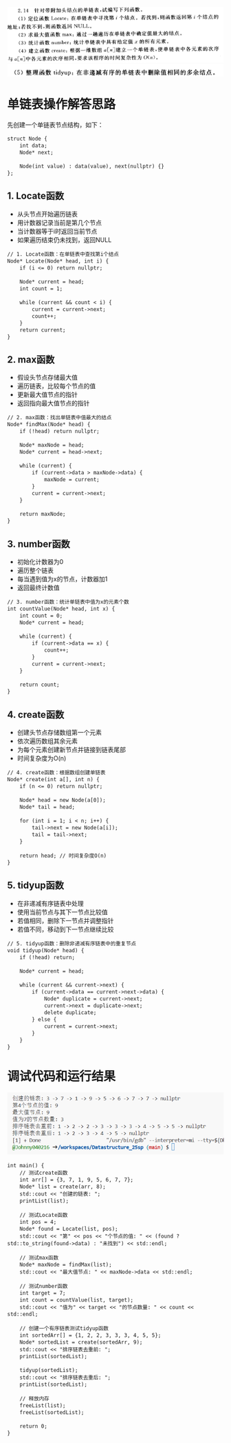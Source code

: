 ![alt text](image.png)
![alt text](image-1.png)
# 单链表操作解答思路
先创建一个单链表节点结构，如下：
```
struct Node {
    int data;
    Node* next;
    
    Node(int value) : data(value), next(nullptr) {}
};
```
## 1. Locate函数
- 从头节点开始遍历链表
- 用计数器记录当前是第几个节点
- 当计数器等于i时返回当前节点
- 如果遍历结束仍未找到，返回NULL
```
// 1. Locate函数：在单链表中查找第i个结点
Node* Locate(Node* head, int i) {
    if (i <= 0) return nullptr;
    
    Node* current = head;
    int count = 1;
    
    while (current && count < i) {
        current = current->next;
        count++;
    }
    return current; 
}
```

## 2. max函数
- 假设头节点存储最大值
- 遍历链表，比较每个节点的值
- 更新最大值节点的指针
- 返回指向最大值节点的指针

```
// 2. max函数：找出单链表中值最大的结点
Node* findMax(Node* head) {
    if (!head) return nullptr;
    
    Node* maxNode = head;
    Node* current = head->next;
    
    while (current) {
        if (current->data > maxNode->data) {
            maxNode = current;
        }
        current = current->next;
    }
    
    return maxNode;
}
```


## 3. number函数
- 初始化计数器为0
- 遍历整个链表
- 每当遇到值为x的节点，计数器加1
- 返回最终计数值

```
// 3. number函数：统计单链表中值为x的元素个数
int countValue(Node* head, int x) {
    int count = 0;
    Node* current = head;
    
    while (current) {
        if (current->data == x) {
            count++;
        }
        current = current->next;
    }
    
    return count;
}
```

## 4. create函数
- 创建头节点存储数组第一个元素
- 依次遍历数组其余元素
- 为每个元素创建新节点并链接到链表尾部
- 时间复杂度为O(n)

```
// 4. create函数：根据数组创建单链表
Node* create(int a[], int n) {
    if (n <= 0) return nullptr;
    
    Node* head = new Node(a[0]);
    Node* tail = head;
    
    for (int i = 1; i < n; i++) {
        tail->next = new Node(a[i]);
        tail = tail->next;
    }
    
    return head; // 时间复杂度O(n)
}
```



## 5. tidyup函数
- 在非递减有序链表中处理
- 使用当前节点与其下一节点比较值
- 若值相同，删除下一节点并调整指针
- 若值不同，移动到下一节点继续比较

```
// 5. tidyup函数：删除非递减有序链表中的重复节点
void tidyup(Node* head) {
    if (!head) return;
    
    Node* current = head;
    
    while (current && current->next) {
        if (current->data == current->next->data) {
            Node* duplicate = current->next;
            current->next = duplicate->next;
            delete duplicate;
        } else {
            current = current->next;
        }
    }
}

```

# 调试代码和运行结果
![alt text](image-2.png)
```
int main() {
    // 测试create函数
    int arr[] = {3, 7, 1, 9, 5, 6, 7, 7};
    Node* list = create(arr, 8);
    std::cout << "创建的链表: ";
    printList(list);
    
    // 测试Locate函数
    int pos = 4;
    Node* found = Locate(list, pos);
    std::cout << "第" << pos << "个节点的值: " << (found ? std::to_string(found->data) : "未找到") << std::endl;
    
    // 测试max函数
    Node* maxNode = findMax(list);
    std::cout << "最大值节点: " << maxNode->data << std::endl;
    
    // 测试number函数
    int target = 7;
    int count = countValue(list, target);
    std::cout << "值为" << target << "的节点数量: " << count << std::endl;
    
    // 创建一个有序链表测试tidyup函数
    int sortedArr[] = {1, 2, 2, 3, 3, 3, 4, 5, 5};
    Node* sortedList = create(sortedArr, 9);
    std::cout << "排序链表去重前: ";
    printList(sortedList);
    
    tidyup(sortedList);
    std::cout << "排序链表去重后: ";
    printList(sortedList);
    
    // 释放内存
    freeList(list);
    freeList(sortedList);
    
    return 0;
}
```
